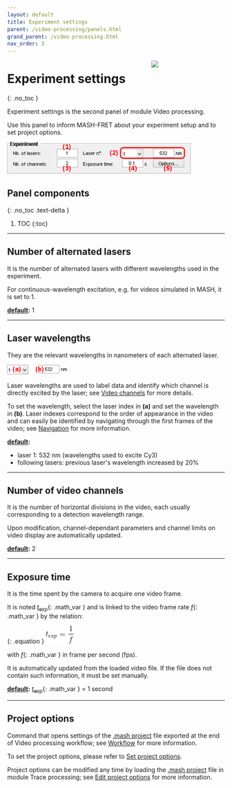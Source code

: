 ```yaml
---
layout: default
title: Experiment settings
parent: /video-processing/panels.html
grand_parent: /video-processing.html
nav_order: 3
---
```


<img src="../assets/images/logos/logo-video-processing_400px.png" width="170" style="float:right; margin-left: 15px;"/>

# Experiment settings
{: .no_toc }

Experiment settings is the second panel of module Video processing.

Use this panel to inform MASH-FRET about your experiment setup and to set project options.

<a href="../../assets/images/gui/VP-panel-expset.png"><img src="../../assets/images/gui/VP-panel-expset.png" style="max-width: 426px;"/></a>

## Panel components
{: .no_toc .text-delta }

1. TOC
{:toc}

---

## Number of alternated lasers

It is the number of alternated lasers with different wavelengths used in the experiment. 

For continuous-wavelength excitation, e.g. for videos simulated in MASH, it is set to 1.

**<u>default</u>:** 1

---

## Laser wavelengths

They are the relevant wavelengths in nanometers of each alternated laser. 

<a href="../../assets/images/gui/VP-panel-expset-laser.png"><img src="../../assets/images/gui/VP-panel-expset-laser.png" style="max-width: 138px;"/></a>

Laser wavelengths are used to label data and identify which channel is directly excited by the laser; see 
[Video channels](../functionalities/set-project-options.html#video-channels) for more details.

To set the wavelength, select the laser index in **(a)** and set the wavelength in **(b)**. 
Laser indexes correspond to the order of appearance in the video and can easily be identified by navigating through the first frames of the video; see 
[Navigation](area-visualization.html#navigation) for more information.

**<u>default</u>:** 
* laser 1: 532 nm (wavelengths used to excite Cy3)
* following lasers: previous laser's wavelength increased by 20%

---

## Number of video channels

It is the number of horizontal divisions in the video, each usually corresponding to a detection wavelength range.

Upon modification, channel-dependant parameters and channel limits on video display are automatically updated.

**<u>default</u>:** 2

---

## Exposure time

It is the time spent by the camera to acquire one video frame.

It is noted 
[*t*<sub>exp</sub>](){: .math_var } and is linked to the video frame rate 
[*f*](){: .math_var } by the relation:

{: .equation }
<img src="../../assets/images/equations/VP-eq-exp-time.gif" alt="t_{exp} = \frac{1}{f}">

<!--
{: .equation }
*t*<sub>exp</sub> = 1 / *f*
-->

with 
[*f*](){: .math_var } in frame per second (fps).

It is automatically updated from the loaded video file. 
If the file does not contain such information, it must be set manually.

**<u>default</u>:** [*t*<sub>exp</sub>](){: .math_var } = 1 second

---

## Project options

Command that opens settings of the 
[.mash project](../../output-files/mash-mash-project.html) file exported at the end of Video processing workflow; see 
[Workflow](../workflow.html) for more information.

To set the project options, please refer to 
[Set project options](../functionalities/set-project-options.html).

Project options can be modified any time by loading the [.mash project](../../output-files/mash-mash-project.html) file in module Trace processing; see 
[Edit project options](../../trace-processing/panels/area-project-management.html#edit-project-options) for more information.

